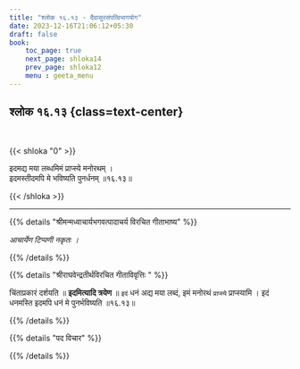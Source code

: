 ```yaml
---
title: "श्लोक १६.१३ - दैवासुरसंपत्विभागयोग"
date: 2023-12-16T21:06:12+05:30
draft: false
book:
    toc_page: true
    next_page: shloka14
    prev_page: shloka12
    menu : geeta_menu
---
```




## श्लोक १६.१३ {class=text-center}

<br/>

{{< shloka  "0"  >}}

इदमद्य मया लब्धमिमं प्राप्स्ये मनोरथम् ।  
इदमस्तीदमपि मे भविष्यति पुनर्धनम् ॥१६.१३॥

{{< /shloka >}}

---


{{% details "श्रीमन्मध्वाचार्यभगवत्पादाचर्य विरचित  गीताभाष्य" %}}

*आचार्येण टिप्पणी नकृतः ।*

{{% /details %}}



{{% details "श्रीराघवेन्द्रतीर्थविरचित गीताविवृत्तिः " %}}

चिंताप्रकारं दर्शयति ॥ **इदमित्यादि त्रयेण** ॥ 
`इदं` धनं अद्य मया लब्दं, इमं मनोरथं `प्राप्स्ये` 
प्राप्स्यामि । इदं धनमस्ति इदमपि धनं मे पुनर्भविष्यति ॥१६.१३॥

{{% /details %}}



{{% details "पद विचार" %}}


{{% /details %}}
